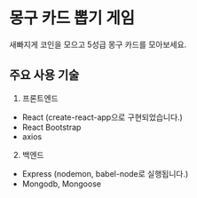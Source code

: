 # 몽구 카드 뽑기 게임

새빠지게 코인을 모으고 5성급 몽구 카드를 모아보세요.

## 주요 사용 기술

1. 프론트엔드

- React (create-react-app으로 구현되었습니다.)
- React Bootstrap
- axios

2. 백엔드

- Express (nodemon, babel-node로 실행됩니다.)
- Mongodb, Mongoose

